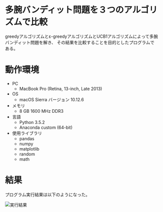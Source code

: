 # 多腕バンディット問題を３つのアルゴリズムで比較

greedyアルゴリズムとε-greedyアルゴリズムとUCB1アルゴリズムによって多腕バンディット問題を解き、
その結果を比較することを目的としたプログラムである。

# 動作環境

- PC
	- MacBook Pro (Retina, 13-inch, Late 2013)
- OS
	- macOS Sierra バージョン 10.12.6
- メモリ
	- 8 GB 1600 MHz DDR3
- 言語
	- Python 3.5.2
	- Anaconda custom (64-bit)
- 使用ライブラリ
	- pandas
	- numpy
	- matplotlib
	- random
	- math

# 結果

プログラム実行結果は以下のようになった。

![実行結果](https://github.com/MotoShin/multi-armed_bandit_problem/images/images/figure_1.png)
